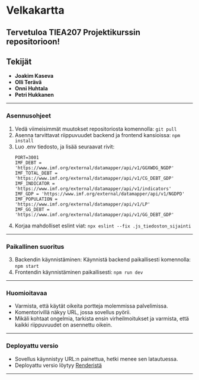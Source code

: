 # Velkakartta

Tervetuloa TIEA207 Projektikurssin repositorioon!
----------------------------------------------------------------------------------------------------------------------
## Tekijät
- **Joakim Kaseva**
- **Olli Terävä**
- **Onni Huhtala**
- **Petri Hukkanen**
----------------------------------------------------------------------------------------------------------------------

### Asennusohjeet
1. Vedä viimeisimmät muutokset repositoriosta komennolla:
   `git pull`
2. Asenna tarvittavat riippuvuudet backend ja frontend kansioissa:
   `npm install`
3. Luo .env tiedosto, ja lisää seuraavat rivit:
   ```
   PORT=3001
   IMF_DEBT = 'https://www.imf.org/external/datamapper/api/v1/GGXWDG_NGDP'
   IMF_TOTAL_DEBT = 'https://www.imf.org/external/datamapper/api/v1/CG_DEBT_GDP'
   IMF_INDICATOR = 'https://www.imf.org/external/datamapper/api/v1/indicators'
   IMF_GDP = 'https://www.imf.org/external/datamapper/api/v1/NGDPD'
   IMF_POPULATION = 'https://www.imf.org/external/datamapper/api/v1/LP'
   IMF_GG_DEBT = 'https://www.imf.org/external/datamapper/api/v1/GG_DEBT_GDP'
   ```
4. Korjaa mahdolliset eslint viat:
   `npx eslint --fix .js_tiedoston_sijainti`
----------------------------------------------------------------------------------------------------------------------

### Paikallinen suoritus
3. Backendin käynnistäminen: Käynnistä backend paikallisesti komennolla:
   `npm start`
4. Frontendin käynnistäminen paikallisesti:
   `npm run dev`
----------------------------------------------------------------------------------------------------------------------

### Huomioitavaa
- Varmista, että käytät oikeita portteja molemmissa palvelimissa.
- Komentorivillä näkyy URL, jossa sovellus pyörii.
- Mikäli kohtaat ongelmia, tarkista ensin virheilmoitukset ja varmista, että kaikki riippuvuudet on asennettu oikein.
----------------------------------------------------------------------------------------------------------------------

### Deployattu versio
- Sovellus käynnistyy URL:n painettua, hetki menee sen latautuessa. 
- Deployattu versio löytyy [Renderistä](https://debtmap-2024.onrender.com/)
  

----------------------------------------------------------------------------------------------------------------------
